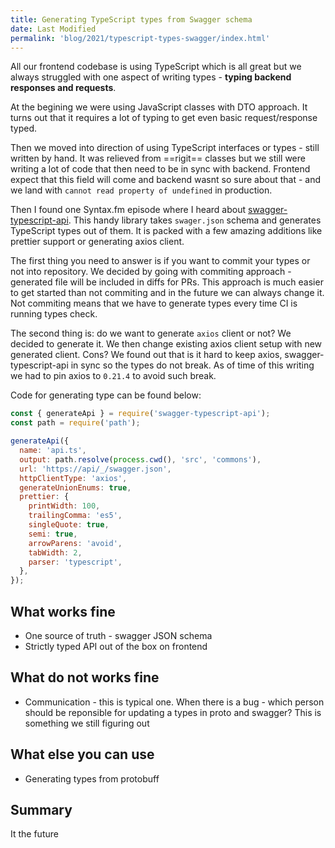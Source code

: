 ```yaml
---
title: Generating TypeScript types from Swagger schema
date: Last Modified
permalink: 'blog/2021/typescript-types-swagger/index.html'
---
```


All our frontend codebase is using TypeScript which is all great but we always struggled with one aspect of writing types - **typing backend responses and requests**.

At the begining we were using JavaScript classes with DTO approach. It turns out that it requires a lot of typing to get even basic request/response typed.

Then we moved into direction of using TypeScript interfaces or types - still written by hand. It was relieved from ==rigit== classes but we still were writing a lot of code that then need to be in sync with backend. Frontend expect that this field will come and backend wasnt so sure about that - and we land with `cannot read property of undefined` in production.

Then I found one Syntax.fm episode where I heard about [swagger-typescript-api](https://github.com/acacode/swagger-typescript-api). This handy library takes `swager.json` schema and generates TypeScript types out of them. It is packed with a few amazing additions like prettier support or generating axios client.

The first thing you need to answer is if you want to commit your types or not into repository. We decided by going with commiting approach - generated file will be included in diffs for PRs. This approach is much easier to get started than not commiting and in the future we can always change it. Not commiting means that we have to generate types every time CI is running types check.

The second thing is: do we want to generate `axios` client or not? We decided to generate it. We then change existing axios client setup with new generated client. Cons? We found out that is it hard to keep axios, swagger-typescript-api in sync so the types do not break. As of time of this writing we had to pin axios to `0.21.4` to avoid such break.

Code for generating type can be found below:

```js
const { generateApi } = require('swagger-typescript-api');
const path = require('path');

generateApi({
  name: 'api.ts',
  output: path.resolve(process.cwd(), 'src', 'commons'),
  url: 'https://api/_/swagger.json',
  httpClientType: 'axios',
  generateUnionEnums: true,
  prettier: {
    printWidth: 100,
    trailingComma: 'es5',
    singleQuote: true,
    semi: true,
    arrowParens: 'avoid',
    tabWidth: 2,
    parser: 'typescript',
  },
});
```

## What works fine

- One source of truth - swagger JSON schema
- Strictly typed API out of the box on frontend

## What do not works fine

- Communication - this is typical one. When there is a bug - which person should be reponsible for updating a types in proto and swagger? This is something we still figuring out

## What else you can use

- Generating types from protobuff

## Summary

It the future
